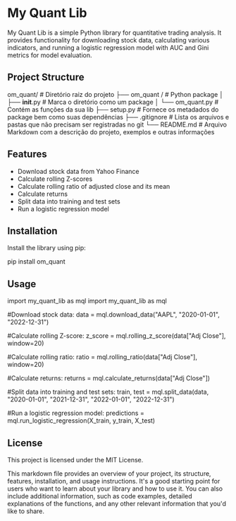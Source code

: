 # My Quant Lib

My Quant Lib is a simple Python library for quantitative trading analysis. It provides functionality for downloading stock data, calculating various indicators, and running a logistic regression model with AUC and Gini metrics for model evaluation.

## Project Structure

om_quant/                   # Diretório raiz do projeto
├── om_quant /              # Python package
│   ├── __init__.py         # Marca o diretório como um package
│   └── om_quant.py         # Contém as funções da sua lib
├── setup.py                # Fornece os metadados do package bem como suas dependências
├── .gitignore              # Lista os arquivos e pastas que não precisam ser registradas no git
└── README.md               # Arquivo Markdown com a descrição do projeto, exemplos e outras informações


## Features

- Download stock data from Yahoo Finance
- Calculate rolling Z-scores
- Calculate rolling ratio of adjusted close and its mean
- Calculate returns
- Split data into training and test sets
- Run a logistic regression model

## Installation

Install the library using pip:

pip install om_quant

## Usage

import my_quant_lib as mql
import my_quant_lib as mql

#Download stock data:
data = mql.download_data("AAPL", "2020-01-01", "2022-12-31")

#Calculate rolling Z-score:
z_score = mql.rolling_z_score(data["Adj Close"], window=20)

#Calculate rolling ratio:
ratio = mql.rolling_ratio(data["Adj Close"], window=20)

#Calculate returns:
returns = mql.calculate_returns(data["Adj Close"])

#Split data into training and test sets:
train, test = mql.split_data(data, "2020-01-01", "2021-12-31", "2022-01-01", "2022-12-31")

#Run a logistic regression model:
predictions = mql.run_logistic_regression(X_train, y_train, X_test)

## License

This project is licensed under the MIT License.

This markdown file provides an overview of your project, its structure, features, installation, and usage instructions. It's a good starting point for users who want to learn about your library and how to use it. You can also include additional information, such as code examples, detailed explanations of the functions, and any other relevant information that you'd like to share.
